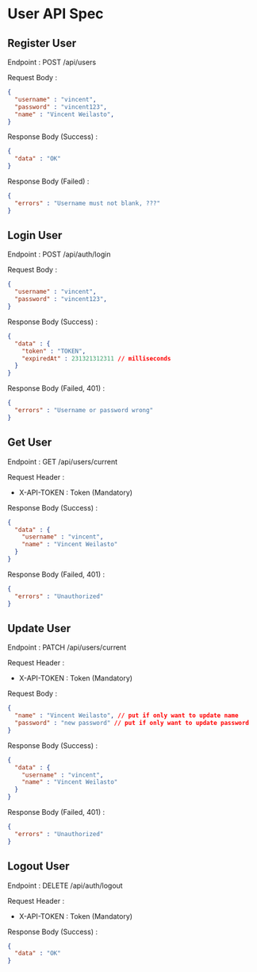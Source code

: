 # User API Spec

## Register User

Endpoint : POST /api/users

Request Body : 

```json
{
  "username" : "vincent",
  "password" : "vincent123",
  "name" : "Vincent Weilasto",
}
```

Response Body (Success) :

```json
{
  "data" : "OK"
}
```

Response Body (Failed) :

```json
{
  "errors" : "Username must not blank, ???"
}
```

## Login User

Endpoint : POST /api/auth/login

Request Body :

```json
{
  "username" : "vincent",
  "password" : "vincent123",
}
```

Response Body (Success) :

```json
{
  "data" : {
    "token" : "TOKEN",
    "expiredAt" : 231321312311 // milliseconds
  }
}
```

Response Body (Failed, 401) :

```json
{
  "errors" : "Username or password wrong"
}
```

## Get User

Endpoint : GET /api/users/current

Request Header : 

- X-API-TOKEN : Token (Mandatory)

Response Body (Success) :

```json
{
  "data" : {
    "username" : "vincent",
    "name" : "Vincent Weilasto"
  }
}
```

Response Body (Failed, 401) :

```json
{
  "errors" : "Unauthorized"
}
```

## Update User

Endpoint : PATCH /api/users/current

Request Header :

- X-API-TOKEN : Token (Mandatory)

Request Body :

```json
{
  "name" : "Vincent Weilasto", // put if only want to update name
  "password" : "new password" // put if only want to update password
}
```

Response Body (Success) :

```json
{
  "data" : {
    "username" : "vincent",
    "name" : "Vincent Weilasto"
  }
}
```

Response Body (Failed, 401) :

```json
{
  "errors" : "Unauthorized"
}
```

## Logout User

Endpoint : DELETE /api/auth/logout

Request Header :

- X-API-TOKEN : Token (Mandatory)

Response Body (Success) :

```json
{
  "data" : "OK"
}
```